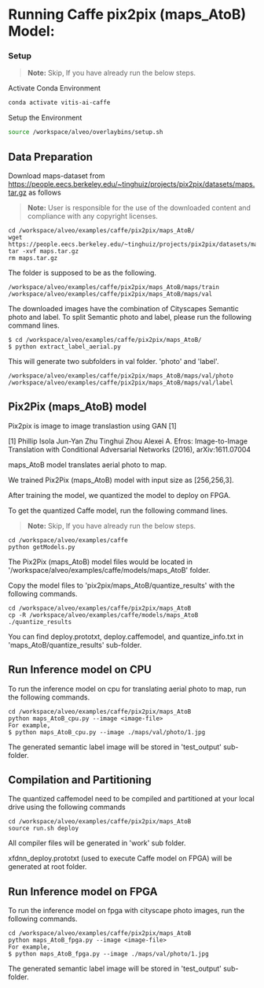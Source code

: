 
# Running Caffe pix2pix (maps_AtoB) Model:

### Setup

> **Note:** Skip, If you have already run the below steps.

Activate Conda Environment
  ```sh
  conda activate vitis-ai-caffe 
  ```

Setup the Environment

  ```sh
  source /workspace/alveo/overlaybins/setup.sh
  ```

## Data Preparation

Download maps-dataset from https://people.eecs.berkeley.edu/~tinghuiz/projects/pix2pix/datasets/maps.tar.gz as follows
> **Note:** User is responsible for the use of the downloaded content and compliance with any copyright licenses.

```
cd /workspace/alveo/examples/caffe/pix2pix/maps_AtoB/
wget https://people.eecs.berkeley.edu/~tinghuiz/projects/pix2pix/datasets/maps.tar.gz
tar -xvf maps.tar.gz
rm maps.tar.gz
```

The folder is supposed to be as the following.  

```
/workspace/alveo/examples/caffe/pix2pix/maps_AtoB/maps/train
/workspace/alveo/examples/caffe/pix2pix/maps_AtoB/maps/val
```

The downloaded images have the combination of Cityscapes Semantic photo and label. 
To split Semantic photo and label, please run the following command lines.

```
$ cd /workspace/alveo/examples/caffe/pix2pix/maps_AtoB/
$ python extract_label_aerial.py
```

This will generate two subfolders in val folder. 'photo' and 'label'. 
```
/workspace/alveo/examples/caffe/pix2pix/maps_AtoB/maps/val/photo
/workspace/alveo/examples/caffe/pix2pix/maps_AtoB/maps/val/label
```  


## Pix2Pix (maps_AtoB) model

Pix2pix is image to image translastion using GAN [1]


[1]	Phillip Isola Jun-Yan Zhu Tinghui Zhou Alexei A. Efros: Image-to-Image Translation with Conditional Adversarial Networks (2016), arXiv:1611.07004



maps_AtoB model translates aerial photo to map. 


We trained Pix2Pix (maps_AtoB) model with input size as [256,256,3].

After training the model, we quantized the model to deploy on FPGA.

To get the quantized Caffe model, run the following command lines. 

> **Note:** Skip, If you have already run the below steps.
```
cd /workspace/alveo/examples/caffe
python getModels.py
```

The Pix2Pix (maps_AtoB) model files would be located in '/workspace/alveo/examples/caffe/models/maps_AtoB' folder.

Copy the model files to 'pix2pix/maps_AtoB/quantize_results' with the following commands.
```
cd /workspace/alveo/examples/caffe/pix2pix/maps_AtoB
cp -R /workspace/alveo/examples/caffe/models/maps_AtoB ./quantize_results
```

You can find deploy.prototxt, deploy.caffemodel, and quantize_info.txt in 'maps_AtoB/quantize_results' sub-folder.


## Run Inference model on CPU

To run the inference model on cpu for translating aerial photo to map, run the following commands.
```
cd /workspace/alveo/examples/caffe/pix2pix/maps_AtoB
python maps_AtoB_cpu.py --image <image-file>
For example, 
$ python maps_AtoB_cpu.py --image ./maps/val/photo/1.jpg
```
The generated semantic label image will be stored in 'test_output' sub-folder.


## Compilation and Partitioning


The quantized caffemodel need to be compiled and partitioned at your local drive using the following commands

```
cd /workspace/alveo/examples/caffe/pix2pix/maps_AtoB
source run.sh deploy
```

All compiler files will be generated in 'work' sub folder.

xfdnn_deploy.prototxt (used to execute Caffe model on FPGA) will be generated at root folder.




## Run Inference model on FPGA 

To run the inference model on fpga with cityscape photo images, run the following commands.

```
cd /workspace/alveo/examples/caffe/pix2pix/maps_AtoB
python maps_AtoB_fpga.py --image <image-file>
For example, 
$ python maps_AtoB_fpga.py --image ./maps/val/photo/1.jpg
```
The generated semantic label image will be stored in 'test_output' sub-folder.
